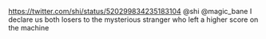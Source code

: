 https://twitter.com/shi/status/520299834235183104 @shi @magic_bane I declare us both losers to the mysterious stranger who left a higher score on the machine